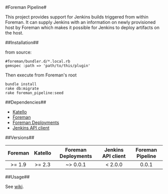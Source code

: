 #Foreman Pipeline#

This project provides support for Jenkins builds triggered from within Foreman. It can supply Jenkins with an information on newly provisioned host by Foreman which makes it possible for Jenkins to deploy artifacts on the host.

##Installation##

from source:

```
#foreman/bundler.d/*.local.rb
gemspec :path => 'path/to/this/plugin'
```

Then execute from Foreman's root
```
bundle install
rake db:migrate
rake foreman_pipeline:seed
```

##Dependencies##

* [Katello](https://github.com/Katello/katello)
* [Foreman](https://github.com/theforeman/foreman)
* [Foreman Deployments](https://github.com/theforeman/foreman_deployments)
* [Jenkins API client](https://github.com/arangamani/jenkins_api_client)

##Versions##

|Foreman  |Katello  |Foreman Deployments  |Jenkins API client  |Foreman Pipeline  |
|:-------:|:-------:|:-------------------:|:------------------:|:----------------:|
|>= 1.9   | >= 2.3  | ~> 0.0.1            | < 2.0.0            |   0.0.1          |

##Usage##

See [wiki](https://github.com/xprazak2/foreman-pipeline/wiki/Jobs).
